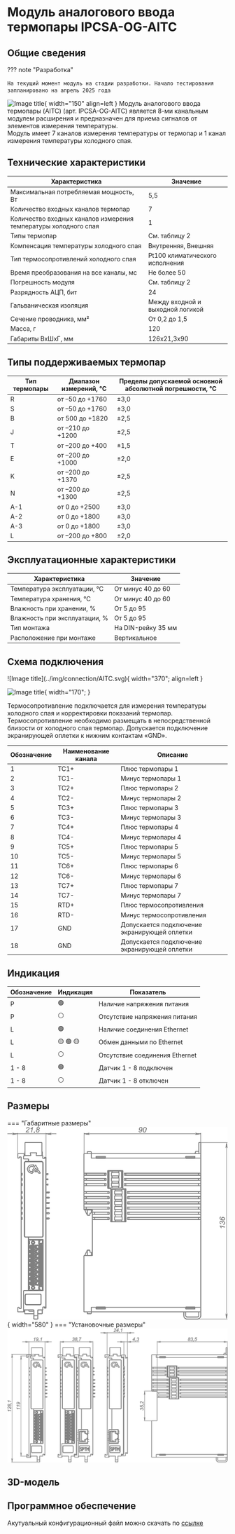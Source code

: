 # Модуль аналогового ввода термопары IPCSA-OG-AITC

## Общие сведения

??? note "Разработка"

    На текущий момент модуль на стадии разработки. Начало тестирования запланировано на апрель 2025 года
<div class="grid cards" markdown>

![Image title](../img/modules/AITC.png){ width="150" align=left  }
Модуль аналогового ввода термопары (AITC) (арт. IPCSA-OG-AITC) является 
8-ми канальным модулем расширения  и предназначен для приема сигналов от элементов измерения температуры.  
Модуль имеет 7 каналов измерения температуры от термопар и 1 канал измерения температуры холодного спая.
</div>

## Технические характеристики 

| Характеристика                                       | Значение                          |
|------------------------------------------------------|-----------------------------------|
| Максимальная потребляемая мощность, Вт              | 5,5                               |
| Количество входных каналов термопар                 | 7                                 |
| Количество входных каналов измерения температуры холодного спая | 1                                 |
| Типы термопар                                        | См. таблицу 2                     |
| Компенсация температуры холодного спая              | Внутренняя, Внешняя               |
| Тип термосопротивлений холодного спая               | Pt100 климатического исполнения   |
| Время преобразования на все каналы, мс              | Не более 50                       |
| Погрешность модуля                                   | См. таблицу 2                     |
| Разрядность АЦП, бит                                 | 24                                |
| Гальваническая изоляция                              | Между входной и выходной логикой  |
| Сечение проводника, мм²                              | От 0,2 до 1,5                     |
| Масса, г                                             | 120                               |
| Габариты ВхШхГ, мм                                   | 126х21,3х90                       |

## Типы поддерживаемых термопар

| Тип термопары | Диапазон измерений, °С | Пределы допускаемой основной абсолютной погрешности, °С |
|---------------|-------------------------|----------------------------------------------------------|
| R             | от –50 до +1760        | ±3,0                                                    |
| S             | от –50 до +1760        | ±3,0                                                    |
| B             | от 500 до +1820        | ±2,5                                                    |
| J             | от –210 до +1200       | ±2,5                                                    |
| T             | от –200 до +400        | ±1,5                                                    |
| E             | от –200 до +1000       | ±2,0                                                    |
| K             | от –200 до +1370       | ±2,5                                                    |
| N             | от –200 до +1300       | ±2,5                                                    |
| A-1           | от 0 до +2500          | ±3,0                                                    |
| A-2           | от 0 до +1800          | ±3,0                                                    |
| A-3           | от 0 до +1800          | ±3,0                                                    |
| L             | от –200 до +800        | ±2,0                                                    |

## Эксплуатационные характеристики
| Характеристика                   | Значение           |
| -------------------------------- | -                  |
| Температура эксплуатации, °С     | От минус 40 до 60  |
| Температура хранения, °С         | От минус 40 до 60  |
| Влажность при хранении, %	       | От 5 до 95         |
| Влажность при эксплуатации, %    | От 5 до 95         |
| Тип монтажа                      | На DIN-рейку 35 мм |
| Расположение при монтаже         | Вертикальное       |

## Схема подключения

<div class="grid cards" markdown>
![Image title](../img/connection/AITC.svg){ width="370"; align=left  }

![Image title](../img/connection/connector_18pin.png){ width="170";  }
</div>

Термосопротивление подключается для измерения температуры холодного спая и корректировки показаний термопар.
Термосопротивление необходимо размещать в непосредственной близости от холодного спая термопар.
Допускается подключение экранирующей оплетки к нижним контактам «GND».


| Обозначение | Наименование канала | Описание                                   |
|-------------|---------------------|-------------------------------------------|
| 1           | TC1+               | Плюс термопары 1                          |
| 2           | TC1-               | Минус термопары 1                         |
| 3           | TC2+               | Плюс термопары 2                          |
| 4           | TC2-               | Минус термопары 2                         |
| 5           | TC3+               | Плюс термопары 3                          |
| 6           | TC3-               | Минус термопары 3                         |
| 7           | TC4+               | Плюс термопары 4                          |
| 8           | TC4-               | Минус термопары 4                         |
| 9           | TC5+               | Плюс термопары 5                          |
| 10          | TC5-               | Минус термопары 5                         |
| 11          | TC6+               | Плюс термопары 6                          |
| 12          | TC6-               | Минус термопары 6                         |
| 13          | TC7+               | Плюс термопары 7                          |
| 14          | TC7-               | Минус термопары 7                         |
| 15          | RTD+               | Плюс термосопротивления                   |
| 16          | RTD-               | Минус термосопротивления                  |
| 17          | GND                | Допускается подключение экранирующей оплетки |
| 18          | GND                | Допускается подключение экранирующей оплетки |

## Индикация
| Обозначение | Индикация | Показатель |
|------------------|----------------------|---------------------------------------|
| P | :green_circle:| Наличие напряжения питания |
| P | :white_circle:| Отсутствие напряжения питания |
| L | :green_circle:| Наличие соединения Ethernet |
| L | :yellow_circle: :green_circle: :yellow_circle: | Обмен данными по Ethernet |
| L | :white_circle:| Отсутствие соединения Ethernet|
| 1 - 8 | :green_circle:| Датчик 1 - 8 подключен |
| 1 - 8 | :white_circle:| Датчик 1 - 8 отключен |

## Размеры

=== "Габаритные размеры" 
    ![Image title](../img/dimensions/overall_dimensions_extensions.png){ width="580"  }
=== "Установочные размеры"
    ![alt text](../img/dimensions/installation_dimensions.png) 

## 3D-модель
<model-viewer src="https://xn--j1abl.online//img/3d/DI.glb"
alt="3D Model"
auto-rotate
camera-controls
style="width: 100%; height: 500px;">
</model-viewer>

## Программное обеспечение
Акутуальный конфигурационный файл можно скачать по 
<a href="../../downloads/IPCSA_OG.xml" download>ссылке</a>







